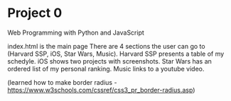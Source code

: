 # Project 0

Web Programming with Python and JavaScript

index.html is the main page
There are 4 sections the user can go to (Harvard SSP, iOS, Star Wars, Music).
Harvard SSP presents a table of my schedyle.
iOS shows two projects with screenshots.
Star Wars has an ordered list of my personal ranking.
Music links to a youtube video.

(learned how to make border radius - https://www.w3schools.com/cssref/css3_pr_border-radius.asp)